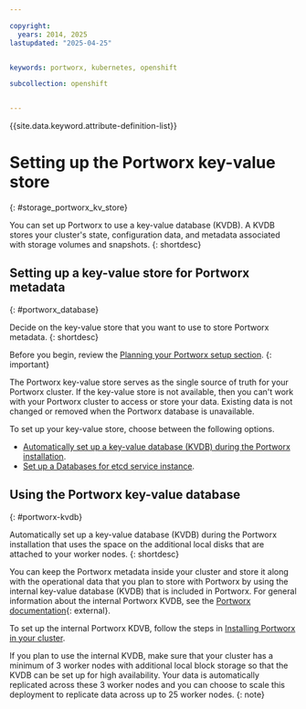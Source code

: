 ```yaml
---

copyright: 
  years: 2014, 2025
lastupdated: "2025-04-25"


keywords: portworx, kubernetes, openshift

subcollection: openshift


---
```


{{site.data.keyword.attribute-definition-list}}



# Setting up the Portworx key-value store
{: #storage_portworx_kv_store}

You can set up Portworx to use a key-value database (KVDB). A KVDB stores your cluster's state, configuration data, and metadata associated with storage volumes and snapshots.
{: shortdesc}

## Setting up a key-value store for Portworx metadata
{: #portworx_database}

Decide on the key-value store that you want to use to store Portworx metadata.
{: shortdesc}

Before you begin, review the [Planning your Portworx setup section](/docs/openshift?topic=openshift-storage_portworx_plan).
{: important}

The Portworx key-value store serves as the single source of truth for your Portworx cluster. If the key-value store is not available, then you can't work with your Portworx cluster to access or store your data. Existing data is not changed or removed when the Portworx database is unavailable.

To set up your key-value store, choose between the following options.
- [Automatically set up a key-value database (KVDB) during the Portworx installation](#portworx-kvdb).
- [Set up a Databases for etcd service instance](#portworx-kv-db).

## Using the Portworx key-value database
{: #portworx-kvdb}

Automatically set up a key-value database (KVDB) during the Portworx installation that uses the space on the additional local disks that are attached to your worker nodes.
{: shortdesc}

You can keep the Portworx metadata inside your cluster and store it along with the operational data that you plan to store with Portworx by using the internal key-value database (KVDB) that is included in Portworx. For general information about the internal Portworx KVDB, see the [Portworx documentation](https://docs.portworx.com/portworx-enterprise/operations/kvdb-for-portworx/internal-kvdb){: external}.

To set up the internal Portworx KDVB, follow the steps in [Installing Portworx in your cluster](/docs/openshift?topic=openshift-storage_portworx_deploy).

If you plan to use the internal KVDB, make sure that your cluster has a minimum of 3 worker nodes with additional local block storage so that the KVDB can be set up for high availability. Your data is automatically replicated across these 3 worker nodes and you can choose to scale this deployment to replicate data across up to 25 worker nodes.
{: note}
